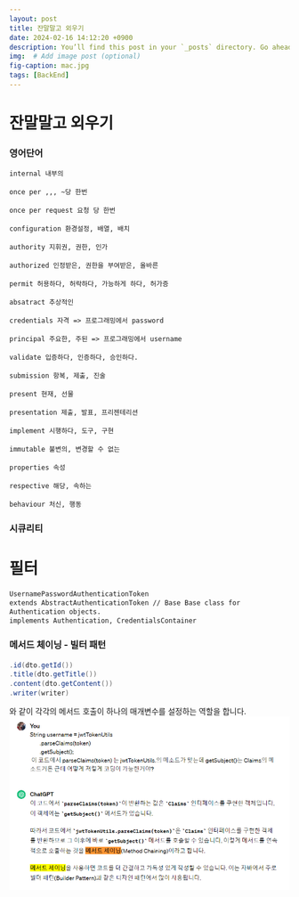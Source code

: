 ```yaml
---
layout: post
title: 잔말말고 외우기
date: 2024-02-16 14:12:20 +0900
description: You’ll find this post in your `_posts` directory. Go ahead and edit it and re-build the site to see your changes. # Add post description (optional)
img:  # Add image post (optional)
fig-caption: mac.jpg
tags: [BackEnd]
---
```

# 잔말말고 외우기

### 영어단어
```영어단어
internal 내부의

once per ,,, ~당 한번

once per request 요청 당 한번

configuration 환경설정, 배열, 배치

authority 지휘권, 권한, 인가

authorized 인정받은, 권한을 부여받은, 올바른

permit 허용하다, 허락하다, 가능하게 하다, 허가증

absatract 추상적인

credentials 자격 => 프로그래밍에서 password

principal 주요한, 주된 => 프로그래밍에서 username

validate 입증하다, 인증하다, 승인하다.

submission 항복, 제출, 진술

present 현재, 선물

presentation 제출, 발표, 프리젠테리션

implement 시행하다, 도구, 구현

immutable 불변의, 변경할 수 없는

properties 속성

respective 해당, 속하는

behaviour 처신, 행동

```

### 시큐리티
 # 필터
    UsernamePasswordAuthenticationToken  
    extends AbstractAuthenticationToken // Base Base class for Authentication objects.    
    implements Authentication, CredentialsContainer



### 메서드 체이닝 - 빌터 패턴  
```java
.id(dto.getId())
.title(dto.getTitle()) 
.content(dto.getContent()) 
.writer(writer)
```
와 같이 각각의 메서드 호출이 하나의 매개변수를 설정하는 역할을 합니다.  
![alt text](../assets/img/메서드체이닝.png)




